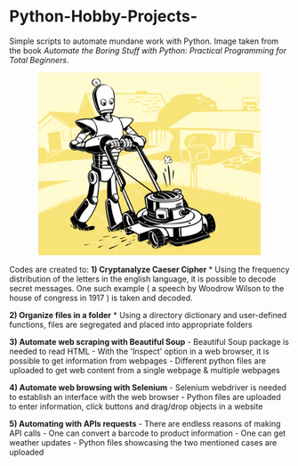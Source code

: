 # Python-Hobby-Projects-
Simple scripts to automate mundane work with Python. Image taken from the book *Automate the Boring Stuff with Python: Practical Programming for Total Beginners*.

<p align="center">
<img src="https://github.com/Pravin93-Murugesan/Python-Hobby-Projects-/blob/master/automate_edit.png" width="400"> 
</p>

Codes are created to:
**1) Cryptanalyze Caeser Cipher**
      * Using the frequency distribution of the letters in the english language, it is possible to decode secret messages. One such             example ( a speech by Woodrow Wilson to the house of congress in 1917 ) is taken and decoded. 

**2) Organize files in a folder**
      * Using a directory dictionary and user-defined functions, files are segregated and placed into appropriate folders  
      
**3) Automate web scraping with Beautiful Soup**
      - Beautiful Soup package is needed to read HTML
      - With the 'Inspect' option in a web browser, it is possible to get information from webpages
      - Different python files are uploaded to get web content from a single webpage & multiple webpages  
      
**4) Automate web browsing with Selenium**
      - Selenium webdriver is needed to establish an interface with the web browser
      - Python files are uploaded to enter information, click buttons and drag/drop objects in a website  
      
**5) Automating with APIs requests**
      - There are endless reasons of making API calls
      - One can convert a barcode to product information
      - One can get weather updates
      - Python files showcasing the two mentioned cases are uploaded  
      
